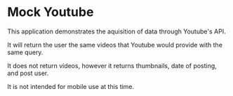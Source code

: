 # Mock Youtube 

This application demonstrates the aquisition of data through Youtube's API.

It will return the user the same videos that Youtube would provide with the same query.

It does not return videos, however it returns thumbnails, date of posting, and post user.

It is not intended for mobile use at this time.
